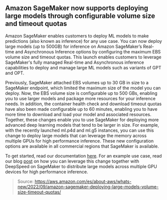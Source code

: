 ## Amazon SageMaker now supports deploying large models through configurable volume size and timeout quotas

Amazon SageMaker enables customers to deploy ML models to make predictions (also known as inference) for any use case. You can now deploy large models (up to 500GB) for inference on Amazon SageMaker’s Real-time and Asynchronous Inference options by configuring the maximum EBS volume size and timeout quotas. This launch enables customers to leverage SageMaker's fully managed Real-time and Asynchronous inference capabilities to deploy and manage large ML models such as variants of GPT and OPT.

Previously, SageMaker attached EBS volumes up to 30 GB in size to a SageMaker endpoint, which limited the maximum size of the model you can deploy. Now, the EBS volume size is configurable up to 500 GBs, enabling you to use larger models and package more resources for your inference needs. In addition, the container health check and download timeout quotas have also been made configurable up to 60 minutes, enabling you to have more time to download and load your model and associated resources. Together, these changes enable you to use SageMaker for deploying more advanced deep learning models that tend to be larger in size. For example, with the recently launched ml.p4d and ml.g5 instances, you can use this change to deploy large models that can leverage the memory across multiple GPUs for high performance inference.
These new configuration options are available in all commercial regions that SageMaker is available.

To get started, read our documentation [here](https://docs.aws.amazon.com/sagemaker/latest/dg/realtime-endpoints.html). For an example use case, read our blog [post](https://aws.amazon.com/blogs/machine-learning/deploy-large-models-on-amazon-sagemaker-using-djlserving-and-deepspeed-model-parallel-inference/) on how you can leverage this change together with DeepSpeed on SageMaker to distribute large models across multiple GPU devices for high performance inference.

> Source: https://aws.amazon.com/es/about-aws/whats-new/2022/09/amazon-sagemaker-deploying-large-models-volume-size-timeout-quotas/